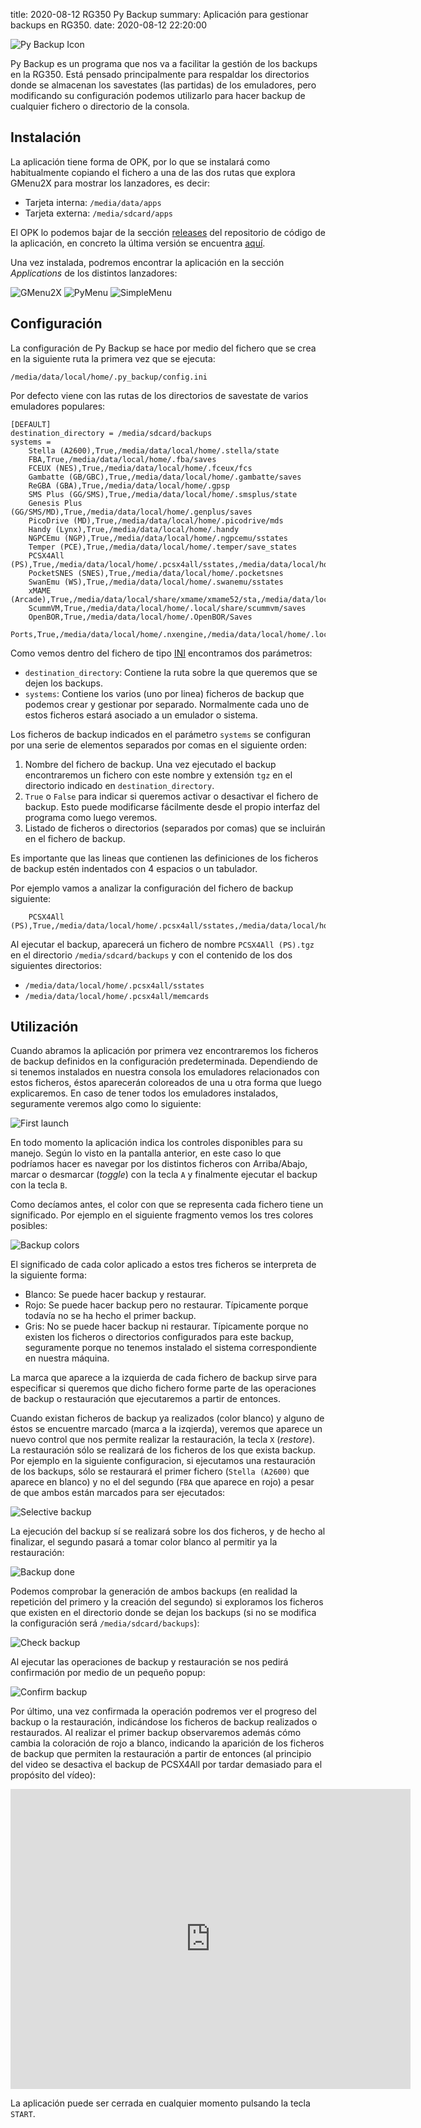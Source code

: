 title: 2020-08-12 RG350 Py Backup
summary: Aplicación para gestionar backups en RG350.
date: 2020-08-12 22:20:00

![Py Backup Icon](/images/posts/rg350_py_backup/logo.png)

Py Backup es un programa que nos va a facilitar la gestión de los backups en la RG350. Está pensado principalmente para respaldar los directorios donde se almacenan los savestates (las partidas) de los emuladores, pero modificando su configuración podemos utilizarlo para hacer backup de cualquier fichero o directorio de la consola.

## Instalación

La aplicación tiene forma de OPK, por lo que se instalará como habitualmente copiando el fichero a una de las dos rutas que explora GMenu2X para mostrar los lanzadores, es decir:

* Tarjeta interna: `/media/data/apps`
* Tarjeta externa: `/media/sdcard/apps`

El OPK lo podemos bajar de la sección [releases](https://github.com/eduardofilo/RG350_py_backup/releases) del repositorio de código de la aplicación, en concreto la última versión se encuentra [aquí](https://github.com/eduardofilo/RG350_py_backup/releases/download/1.4/py_backup_1.4.opk).

Una vez instalada, podremos encontrar la aplicación en la sección *Applications* de los distintos lanzadores:

![GMenu2X](/images/posts/rg350_py_backup/gmenu2x.png)
![PyMenu](/images/posts/rg350_py_backup/pymenu.png)
![SimpleMenu](/images/posts/rg350_py_backup/simplemenu.png)

## Configuración

La configuración de Py Backup se hace por medio del fichero que se crea en la siguiente ruta la primera vez que se ejecuta:

```
/media/data/local/home/.py_backup/config.ini
```

Por defecto viene con las rutas de los directorios de savestate de varios emuladores populares:

```
[DEFAULT]
destination_directory = /media/sdcard/backups
systems =
    Stella (A2600),True,/media/data/local/home/.stella/state
    FBA,True,/media/data/local/home/.fba/saves
    FCEUX (NES),True,/media/data/local/home/.fceux/fcs
    Gambatte (GB/GBC),True,/media/data/local/home/.gambatte/saves
    ReGBA (GBA),True,/media/data/local/home/.gpsp
    SMS Plus (GG/SMS),True,/media/data/local/home/.smsplus/state
    Genesis Plus (GG/SMS/MD),True,/media/data/local/home/.genplus/saves
    PicoDrive (MD),True,/media/data/local/home/.picodrive/mds
    Handy (Lynx),True,/media/data/local/home/.handy
    NGPCEmu (NGP),True,/media/data/local/home/.ngpcemu/sstates
    Temper (PCE),True,/media/data/local/home/.temper/save_states
    PCSX4All (PS),True,/media/data/local/home/.pcsx4all/sstates,/media/data/local/home/.pcsx4all/memcards
    PocketSNES (SNES),True,/media/data/local/home/.pocketsnes
    SwanEmu (WS),True,/media/data/local/home/.swanemu/sstates
    xMAME (Arcade),True,/media/data/local/share/xmame/xmame52/sta,/media/data/local/share/xmame/xmame69/sta,/media/data/local/share/xmame/xmame84/sta
    ScummVM,True,/media/data/local/home/.local/share/scummvm/saves
    OpenBOR,True,/media/data/local/home/.OpenBOR/Saves
    Ports,True,/media/data/local/home/.nxengine,/media/data/local/home/.local/share/VVVVVV/saves,/media/data/local/home/.methane,/media/data/local/home/.sorrv5/savegame
```

Como vemos dentro del fichero de tipo [INI](https://es.wikipedia.org/wiki/INI_(extensi%C3%B3n_de_archivo)) encontramos dos parámetros:

* `destination_directory`: Contiene la ruta sobre la que queremos que se dejen los backups.
* `systems`: Contiene los varios (uno por linea) ficheros de backup que podemos crear y gestionar por separado. Normalmente cada uno de estos ficheros estará asociado a un emulador o sistema.

Los ficheros de backup indicados en el parámetro `systems` se configuran por una serie de elementos separados por comas en el siguiente orden:

1. Nombre del fichero de backup. Una vez ejecutado el backup encontraremos un fichero con este nombre y extensión `tgz` en el directorio indicado en `destination_directory`.
2. `True` o `False` para indicar si queremos activar o desactivar el fichero de backup. Esto puede modificarse fácilmente desde el propio interfaz del programa como luego veremos.
3. Listado de ficheros o directorios (separados por comas) que se incluirán en el fichero de backup.

Es importante que las lineas que contienen las definiciones de los ficheros de backup estén indentados con 4 espacios o un tabulador.

Por ejemplo vamos a analizar la configuración del fichero de backup siguiente:

```
    PCSX4All (PS),True,/media/data/local/home/.pcsx4all/sstates,/media/data/local/home/.pcsx4all/memcards
```

Al ejecutar el backup, aparecerá un fichero de nombre `PCSX4All (PS).tgz` en el directorio `/media/sdcard/backups` y con el contenido de los dos siguientes directorios:

* `/media/data/local/home/.pcsx4all/sstates`
* `/media/data/local/home/.pcsx4all/memcards`

## Utilización

Cuando abramos la aplicación por primera vez encontraremos los ficheros de backup definidos en la configuración predeterminada. Dependiendo de si tenemos instalados en nuestra consola los emuladores relacionados con estos ficheros, éstos aparecerán coloreados de una u otra forma que luego explicaremos. En caso de tener todos los emuladores instalados, seguramente veremos algo como lo siguiente:

![First launch](/images/posts/rg350_py_backup/first_launch.png)

En todo momento la aplicación indica los controles disponibles para su manejo. Según lo visto en la pantalla anterior, en este caso lo que podríamos hacer es navegar por los distintos ficheros con Arriba/Abajo, marcar o desmarcar (*toggle*) con la tecla `A` y finalmente ejecutar el backup con la tecla `B`.

Como decíamos antes, el color con que se representa cada fichero tiene un significado. Por ejemplo en el siguiente fragmento vemos los tres colores posibles:

![Backup colors](/images/posts/rg350_py_backup/backup_colors.png)

El significado de cada color aplicado a estos tres ficheros se interpreta de la siguiente forma:

* Blanco: Se puede hacer backup y restaurar.
* Rojo: Se puede hacer backup pero no restaurar. Típicamente porque todavía no se ha hecho el primer backup.
* Gris: No se puede hacer backup ni restaurar. Típicamente porque no existen los ficheros o directorios configurados para este backup, seguramente porque no tenemos instalado el sistema correspondiente en nuestra máquina.

La marca que aparece a la izquierda de cada fichero de backup sirve para especificar si queremos que dicho fichero forme parte de las operaciones de backup o restauración que ejecutaremos a partir de entonces.

Cuando existan ficheros de backup ya realizados (color blanco) y alguno de éstos se encuentre marcado (marca a la izqierda), veremos que aparece un nuevo control que nos permite realizar la restauración, la tecla `X` (*restore*). La restauración sólo se realizará de los ficheros de los que exista backup. Por ejemplo en la siguiente configuracion, si ejecutamos una restauración de los backups, sólo se restaurará el primer fichero (`Stella (A2600)` que aparece en blanco) y no el del segundo (`FBA` que aparece en rojo) a pesar de que ambos están marcados para ser ejecutados:

![Selective backup](/images/posts/rg350_py_backup/selective_backup.png)

La ejecución del backup sí se realizará sobre los dos ficheros, y de hecho al finalizar, el segundo pasará a tomar color blanco al permitir ya la restauración:

![Backup done](/images/posts/rg350_py_backup/backup_done.png)

Podemos comprobar la generación de ambos backups (en realidad la repetición del primero y la creación del segundo) si exploramos los ficheros que existen en el directorio donde se dejan los backups (si no se modifica la configuración será `/media/sdcard/backups`):

![Check backup](/images/posts/rg350_py_backup/check_backup.png)

Al ejecutar las operaciones de backup y restauración se nos pedirá confirmación por medio de un pequeño popup:

![Confirm backup](/images/posts/rg350_py_backup/confirm_backup.png)

Por último, una vez confirmada la operación podremos ver el progreso del backup o la restauración, indicándose los ficheros de backup realizados o restaurados. Al realizar el primer backup observaremos además cómo cambia la coloración de rojo a blanco, indicando la aparición de los ficheros de backup que permiten la restauración a partir de entonces (al principio del video se desactiva el backup de PCSX4All por tardar demasiado para el propósito del vídeo):

<iframe width="640" height="480" src="https://www.youtube.com/embed/pDfXigJ-QiI" frameborder="0" allow="accelerometer; autoplay; encrypted-media; gyroscope; picture-in-picture" allowfullscreen></iframe>

La aplicación puede ser cerrada en cualquier momento pulsando la tecla `START`.
